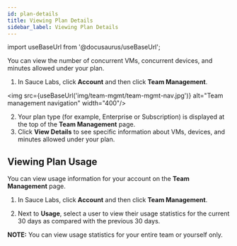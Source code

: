 ```yaml
---
id: plan-details
title: Viewing Plan Details
sidebar_label: Viewing Plan Details
---
```


import useBaseUrl from '@docusaurus/useBaseUrl';

You can view the number of concurrent VMs, concurrent devices, and minutes allowed under your plan.

1. In Sauce Labs, click **Account** and then click **Team Management**.

<img src={useBaseUrl('img/team-mgmt/team-mgmt-nav.jpg')} alt="Team management navigation" width="400"/>

2. Your plan type (for example, Enterprise or Subscription) is displayed at the top of the **Team Management** page.
3. Click **View Details** to see specific information about VMs, devices, and minutes allowed under your plan.

## Viewing Plan Usage
You can view usage information for your account on the **Team Management** page.

1. In Sauce Labs, click **Account** and then click **Team Management**.

2. Next to **Usage**, select a user to view their usage statistics for the current 30 days as compared with the previous 30 days.

**NOTE:** You can view usage statistics for your entire team or yourself only.
